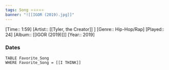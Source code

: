 ```yaml
---
tags: Song ⭐⭐⭐⭐⭐ 
banner: "![[IGOR (2019).jpg]]"
---
```

[Time:: 1:59]
[Artist:: [[Tyler, the Creator]] ]
[Genre:: Hip-Hop/Rap]
[Played:: 24]
[Album:: [[IGOR (2019)]]]
[Year:: 2019]
### Dates
````dataview
TABLE Favorite_Song
WHERE Favorite_Song = [[I THINK]]
````